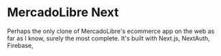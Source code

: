 # MercadoLibre Next

Perhaps the only clone of MercadoLibre's ecommerce app on the web as far as I know, surely the most complete. It's built with Next.js, NextAuth, Firebase, 
